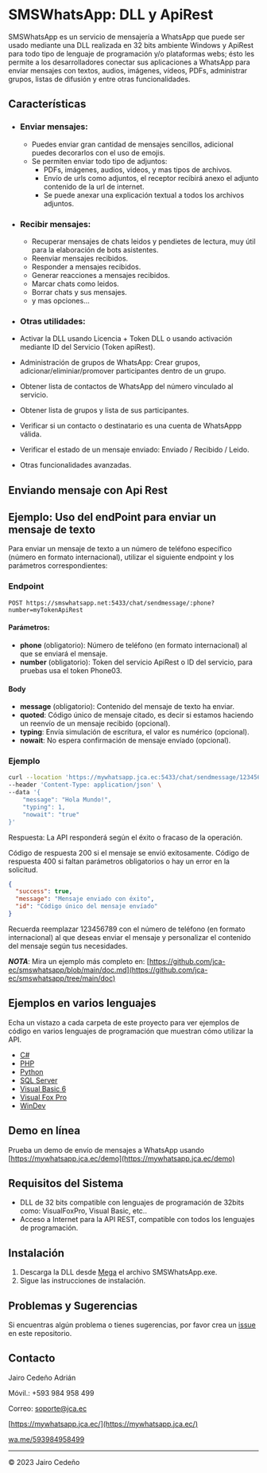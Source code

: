 # SMSWhatsApp: DLL y ApiRest

SMSWhatsApp es un servicio de mensajería a WhatsApp que puede ser usado mediante una DLL realizada en 32 bits ambiente Windows y ApiRest para todo tipo de lenguaje de programación y/o plataformas webs; ésto les permite a los desarrolladores conectar sus aplicaciones a WhatsApp para enviar mensajes con textos, audios, imágenes, vídeos, PDFs, administrar grupos, listas de difusión y entre otras funcionalidades.

## Características

- ### Enviar mensajes:
  - Puedes enviar gran cantidad de mensajes sencillos, adicional puedes decorarlos con el uso de emojis.
  - Se permiten enviar todo tipo de adjuntos:
    - PDFs, imágenes, audios, videos, y mas tipos de archivos.
    - Envío de urls como adjuntos, el receptor recibirá anexo el adjunto contenido de la url de internet.
    - Se puede anexar una explicación textual a todos los archivos adjuntos.

- ### Recibir mensajes:
  - Recuperar mensajes de chats leidos y pendietes de lectura, muy útil para la elaboración de bots asistentes.
  - Reenviar mensajes recibidos.
  - Responder a mensajes recibidos.
  - Generar reacciones a mensajes recibidos.
  - Marcar chats como leidos.
  - Borrar chats y sus mensajes.
  - y mas opciones...

- ### Otras utilidades:
- Activar la DLL usando Licencia + Token DLL  o usando activación mediante ID del Servicio (Token apiRest).
- Administración de grupos de WhatsApp: Crear grupos, adicionar/eliminiar/promover participantes dentro de un grupo.
- Obtener lista de contactos de WhatsApp del número vinculado al servicio.
- Obtener lista de grupos y lista de sus participantes.
- Verificar si un contacto o destinatario es una cuenta de WhatsAppp válida.
- Verificar el estado de un mensaje enviado: Enviado / Recibido / Leido.
- Otras funcionalidades avanzadas.

## Enviando mensaje con Api Rest

## Ejemplo: Uso del endPoint para enviar un mensaje de texto

Para enviar un mensaje de texto a un número de teléfono específico (número en formato internacional), utilizar el siguiente endpoint y los parámetros correspondientes:

### Endpoint

`POST https://smswhatsapp.net:5433/chat/sendmessage/:phone?number=myTokenApiRest`

#### Parámetros:

- **phone**  (obligatorio): Número de teléfono (en formato internacional) al que se enviará el mensaje.
- **number** (obligatorio): Token del servicio ApiRest o ID del servicio, para pruebas usa el token Phone03.

#### Body

- **message** (obligatorio): Contenido del mensaje de texto ha enviar.
- **quoted**: Código único de mensaje citado, es decir si estamos haciendo un reenvío de un mensaje recibido (opcional).
- **typing**: Envía simulación de escritura, el valor es numérico (opcional).
- **nowait**: No espera confirmación de mensaje envíado (opcional).

### Ejemplo

```bash
curl --location 'https://mywhatsapp.jca.ec:5433/chat/sendmessage/123456789?number=Phone03' \
--header 'Content-Type: application/json' \
--data '{
    "message": "Hola Mundo!",
    "typing": 1,
    "nowait": "true"
}'
```

Respuesta:
La API responderá según el éxito o fracaso de la operación.

Código de respuesta 200 si el mensaje se envió exitosamente.
Código de respuesta 400 si faltan parámetros obligatorios o hay un error en la solicitud.

```json
{
  "success": true,
  "message": "Mensaje enviado con éxito",
  "id": "Código único del mensaje envíado"
}
```

Recuerda reemplazar 123456789 con el número de teléfono (en formato internacional) al que deseas enviar el mensaje y personalizar el contenido del mensaje según tus necesidades.

***NOTA***: Mira un ejemplo más completo en: [https://github.com/jca-ec/smswhatsapp/blob/main/doc.md](https://github.com/jca-ec/smswhatsapp/tree/main/doc) 

## Ejemplos en varios lenguajes

Echa un vistazo a cada carpeta de este proyecto para ver ejemplos de código en varios lenguajes de programación que muestran cómo utilizar la API.

- [C#](https://github.com/jca-ec/smswhatsapp/blob/main/NetCore/Program.cs)
- [PHP](https://github.com/jca-ec/smswhatsapp/tree/main/PHP)
- [Python](https://github.com/jca-ec/smswhatsapp/tree/main/Python)
- [SQL Server](https://github.com/jca-ec/smswhatsapp/tree/main/SQLServer)
- [Visual Basic 6](https://github.com/jca-ec/smswhatsapp/tree/main/VB6.0)
- [Visual Fox Pro](https://github.com/jca-ec/smswhatsapp/tree/main/Visual%20FoxPro)
- [WinDev](https://github.com/jca-ec/smswhatsapp/tree/main/WinDev) 

## Demo en línea

Prueba un demo de envío de mensajes a WhatsApp usando [https://mywhatsapp.jca.ec/demo](https://mywhatsapp.jca.ec/demo)

## Requisitos del Sistema

- DLL de 32 bits compatible con lenguajes de programación de 32bits como: VisualFoxPro, Visual Basic, etc..
- Acceso a Internet para la API REST, compatible con todos los lenguajes de programación.

## Instalación

1. Descarga la DLL desde [Mega](https://mega.nz/folder/wYRnUYKJ#y0eV2vy-Bp1bx361Wm18IA/file/1MwSGaLB) el archivo SMSWhatsApp.exe.
2. Sigue las instrucciones de instalación.

## Problemas y Sugerencias

Si encuentras algún problema o tienes sugerencias, por favor crea un [issue](https://github.com/jca-ec/smswhatsapp/issues) en este repositorio.

## Contacto

Jairo Cedeño Adrián

Móvil.: +593 984 958 499

Correo: soporte@jca.ec

[https://mywhatsapp.jca.ec/](https://mywhatsapp.jca.ec/)

[wa.me/593984958499](https://wa.me/593984958499)

---

© 2023 Jairo Cedeño
